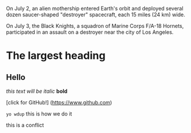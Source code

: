 On July 2, an alien mothership entered Earth's orbit and deployed several dozen saucer-shaped "destroyer" spacecraft, each 15 miles (24 km) wide.

On July 3, the Black Knights, a squadron of Marine Corps F/A-18 Hornets, participated in an assault on a destroyer near the city of Los Angeles.

# The largest heading
## Hello

*this text will be italic*
**bold**

[click for GitHub!] (https://www.github.com)

`yo wdup` this is how we do it

this is a conflict
